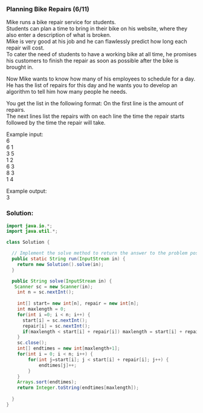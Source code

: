 ### Planning Bike Repairs (6/11)
Mike runs a bike repair service for students.  
Students can plan a time to bring in their bike on his website, where they also enter a description of what is broken.  
Mike is very good at his job and he can flawlessly predict how long each repair will cost.  
To cater the need of students to have a working bike at all time, he promises his customers to finish the repair as soon as possible after the bike is brought in.  
  
Now Mike wants to know how many of his employees to schedule for a day.  
He has the list of repairs for this day and he wants you to develop an algorithm to tell him how many people he needs.  
  
You get the list in the following format: On the first line is the amount of repairs.  
The next lines list the repairs with on each line the time the repair starts followed by the time the repair will take.  
  
Example input:  
6  
6 1  
3 5  
1 2  
6 3  
8 3  
1 4  
  
Example output:  
3  


### Solution:
```java
import java.io.*;
import java.util.*;

class Solution {

  // Implement the solve method to return the answer to the problem posed by the inputstream.
  public static String run(InputStream in) {
    return new Solution().solve(in);
  }

  public String solve(InputStream in) {
   Scanner sc = new Scanner(in);
    int n = sc.nextInt();
    
    int[] start= new int[n], repair = new int[n];
    int maxlength = 0;
    for(int i =0; i < n; i++) {
      start[i] = sc.nextInt();
      repair[i] = sc.nextInt();
      if(maxlength < start[i] + repair[i]) maxlength = start[i] + repair[i];
    }
    sc.close();
    int[] endtimes = new int[maxlength+1];
    for(int i = 0; i < n; i++) {
        for(int j=start[i]; j < start[i] + repair[i]; j++) {
            endtimes[j]++;
        }
    }
    Arrays.sort(endtimes);
    return Integer.toString(endtimes[maxlength]);
  
  }
}
 




```
